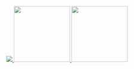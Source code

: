 <div align= "center">
  <a href="https://www.gitanimals.org/en_US?utm_medium=image&utm_source=woneeeee&utm_content=farm">
  <img
    src="https://render.gitanimals.org/farms/woneeeee"
  />
  </a>    
    <a href="https://github.com/anuraghazra/github-readme-stats">
    <img height="150" src="https://github-readme-stats.vercel.app/api?username=woneeeee&hide_title=true&show_icons=true&disable_animations=true&theme=vue"/>
        <img height="150" src="https://github-readme-stats.vercel.app/api/top-langs/?username=woneeeee&layout=compact&theme=vue&card_width=280"/>
  </a>
</div>
